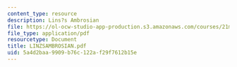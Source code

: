 ```yaml
---
content_type: resource
description: Lins?s Ambrosian
file: https://ol-ocw-studio-app-production.s3.amazonaws.com/courses/21m-113-developing-musical-structures-fall-2002/5a4d2baa9909b76c122af29f7612b15e_LINZSAMBROSIAN.pdf
file_type: application/pdf
resourcetype: Document
title: LINZSAMBROSIAN.pdf
uid: 5a4d2baa-9909-b76c-122a-f29f7612b15e
---
```

